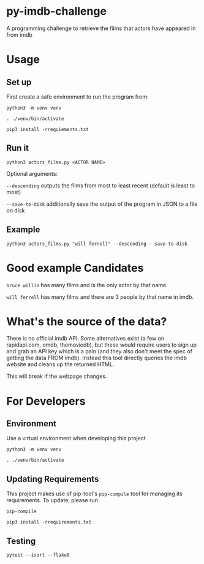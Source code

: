 # py-imdb-challenge

A programming challenge to retrieve the films that actors have appeared in from imdb

# Usage

## Set up

First create a safe environment to run the program from:

`python3 -m venv venv`

`. ./venv/bin/activate`

`pip3 install -rrequiements.txt`

## Run it

`python3 actors_films.py <ACTOR NAME>`

Optional arguments:

`--descending` outputs the films from most to least recent (default is least to most)

`--save-to-disk` additionally save the output of the program in JSON to a file on disk

## Example 

`python3 actors_films.py "will ferrell" --descending --save-to-disk`


# Good example Candidates

`bruce willis` has many films and is the only actor by that name.

`will ferrell` has many films and there are 3 people by that name in imdb.

# What's the source of the data?

There is no official imdb API.  Some alternatives exist (a few on rapidapi.com, omdb, themoviedb), but these would require users to sign up and grab an API key which is a pain (and they also don't meet the spec of getting the data FROM imdb).  Instead this tool directly queries the imdb website and cleans up the returned HTML.  

This will break if the webpage changes.  

# For Developers

## Environment
Use a virtual environment when developing this project

`python3 -m venv venv`

`. ./venv/bin/activate`

## Updating Requirements

This project makes use of pip-tool's `pip-compile` tool for managing its requirements.  To update, please run

`pip-compile`

`pip3 install -rrequirements.txt`

## Testing

`pytest --isort --flake8`

